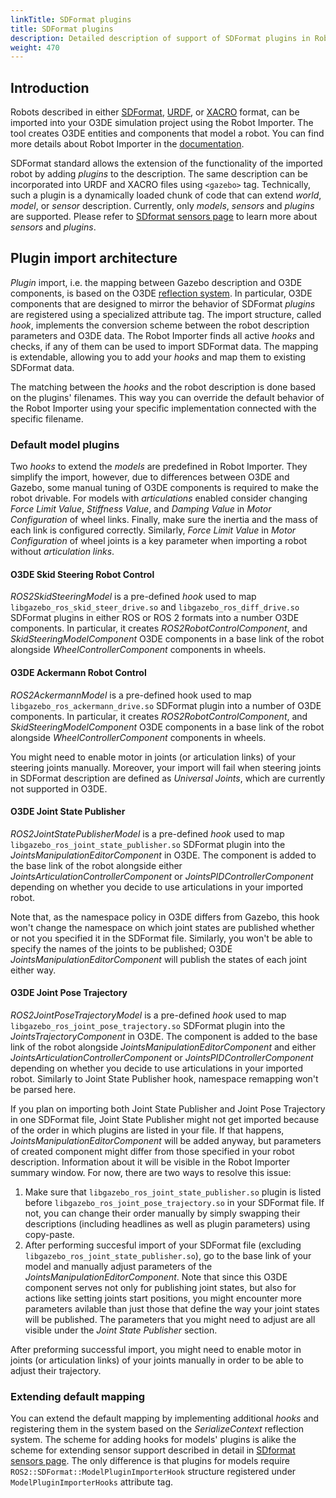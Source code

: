 ```yaml
---
linkTitle: SDFormat plugins
title: SDFormat plugins
description: Detailed description of support of SDFormat plugins in Robot Importer.
weight: 470
---
```


## Introduction

Robots described in either [SDFormat](http://sdformat.org/), [URDF](http://wiki.ros.org/urdf), or [XACRO](http://wiki.ros.org/xacro) format, can be imported into your O3DE simulation project using the Robot Importer. The tool creates O3DE entities and components that model a robot. You can find more details about Robot Importer in the [documentation](/docs/user-guide/interactivity/robotics/importing-robot/). 

SDFormat standard allows the extension of the functionality of the imported robot by adding _plugins_ to the description. The same description can be incorporated into URDF and XACRO files using `<gazebo>` tag. Technically, such a plugin is a dynamically loaded chunk of code that can extend _world_, _model_, or _sensor_ description. Currently, only _models_, _sensors_ and _plugins_ are supported. Please refer to [SDformat sensors page](./sdformat-sensors.md) to learn more about _sensors_ and _plugins_. 

## Plugin import architecture

_Plugin_ import, i.e. the mapping between Gazebo description and O3DE components, is based on the O3DE [reflection system](/docs/user-guide/programming/components/reflection/reflecting-for-serialization/). In particular, O3DE components that are designed to mirror the behavior of SDFormat _plugins_ are registered using a specialized attribute tag. The import structure, called _hook_, implements the conversion scheme between the robot description parameters and O3DE data. The Robot Importer finds all active _hooks_ and checks, if any of them can be used to import SDFormat data. The mapping is extendable, allowing you to add your _hooks_ and map them to existing SDFormat data.

The matching between the _hooks_ and the robot description is done based on the plugins' filenames. This way you can override the default behavior of the Robot Importer using your specific implementation connected with the specific filename. 

### Default model plugins

Two _hooks_ to extend the _models_ are predefined in Robot Importer. They simplify the import, however, due to differences between O3DE and Gazebo, some manual tuning of O3DE components is required to make the robot drivable. For models with _articulations_ enabled consider changing _Force Limit Value_, _Stiffness Value_, and _Damping Value_ in _Motor Configuration_ of wheel links. Finally, make sure the inertia and the mass of each link is configured correctly. Similarly, _Force Limit Value_ in _Motor Configuration_ of wheel joints is a key parameter when importing a robot without _articulation links_. 

#### O3DE Skid Steering Robot Control

_ROS2SkidSteeringModel_ is a pre-defined _hook_ used to map `libgazebo_ros_skid_steer_drive.so` and `libgazebo_ros_diff_drive.so` SDFormat plugins in either ROS or ROS 2 formats into a number O3DE components. In particular, it creates _ROS2RobotControlComponent_, and _SkidSteeringModelComponent_ O3DE components in a base link of the robot alongside _WheelControllerComponent_  components in wheels. 

#### O3DE Ackermann Robot Control

_ROS2AckermannModel_ is a pre-defined hook used to map `libgazebo_ros_ackermann_drive.so` SDFormat plugin into a number of O3DE components. In particular, it creates _ROS2RobotControlComponent_, and _SkidSteeringModelComponent_ O3DE components in a base link of the robot alongside _WheelControllerComponent_  components in wheels. 

You might need to enable motor in joints (or articulation links) of your steering joints manually. Moreover, your import will fail when steering joints in SDFormat description are defined as _Universal Joints_, which are currently not supported in O3DE.

#### O3DE Joint State Publisher

_ROS2JointStatePublisherModel_ is a pre-defined _hook_ used to map `libgazebo_ros_joint_state_publisher.so` SDFormat plugin into the _JointsManipulationEditorComponent_ in O3DE. The component is added to the base link of the robot alongside either _JointsArticulationControllerComponent_ or _JointsPIDControllerComponent_ depending on whether you decide to use articulations in your imported robot.

Note that, as the namespace policy in O3DE differs from Gazebo, this hook won't change the namespace on which joint states are published whether or not you specified it in the SDFormat file. Similarly, you won't be able to specify the names of the joints to be published; O3DE _JointsManipulationEditorComponent_ will publish the states of each joint either way.

#### O3DE Joint Pose Trajectory

_ROS2JointPoseTrajectoryModel_ is a pre-defined _hook_ used to map `libgazebo_ros_joint_pose_trajectory.so` SDFormat plugin into the _JointsTrajectoryComponent_ in O3DE. The component is added to the base link of the robot alongside _JointsManipulationEditorComponent_ and either _JointsArticulationControllerComponent_ or _JointsPIDControllerComponent_ depending on whether you decide to use articulations in your imported robot. Similarly to Joint State Publisher hook, namespace remapping won't be parsed here.

If you plan on importing both Joint State Publisher and Joint Pose Trajectory in one SDFormat file, Joint State Publisher might not get imported because of the order in which plugins are listed in your file. If that happens, _JointsManipulationEditorComponent_ will be added anyway, but parameters of created component might differ from those specified in your robot description. Information about it will be visible in the Robot Importer summary window. For now, there are two ways to resolve this issue:
1. Make sure that `libgazebo_ros_joint_state_publisher.so` plugin is listed before `libgazebo_ros_joint_pose_trajectory.so` in your SDFormat file. If not, you can change their order manually by simply swapping their descriptions (including headlines as well as plugin parameters) using copy-paste.
2. After performing succesful import of your SDFormat file (excluding `libgazebo_ros_joint_state_publisher.so`), go to the base link of your model and manually adjust parameters of the _JointsManipulationEditorComponent_. Note that since this O3DE component serves not only for publishing joint states, but also for actions like setting joints start positions, you might encounter more parameters avilable than just those that define the way your joint states will be published. The parameters that you might need to adjust are all visible under the _Joint State Publisher_ section.

After preforming successful import, you might need to enable motor in joints (or articulation links) of your joints manually in order to be able to adjust their trajectory.

### Extending default mapping

You can extend the default mapping by implementing additional _hooks_ and registering them in the system based on the _SerializeContext_ reflection system. The scheme for adding hooks for models' plugins is alike the scheme for extending sensor support described in detail in [SDformat sensors page](./sdformat-sensors.md). The only difference is that plugins for models require `ROS2::SDFormat::ModelPluginImporterHook` structure registered under `ModelPluginImporterHooks` attribute tag.

<!--- TODO: add a link to the tutorial with step-by-step hook implementation -->
